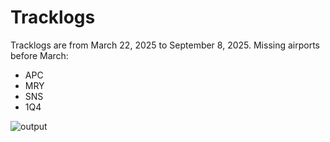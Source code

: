 # Tracklogs

Tracklogs are from March 22, 2025 to September 8, 2025. Missing airports before March:

* APC
* MRY
* SNS
* 1Q4

![output](outputs.png)